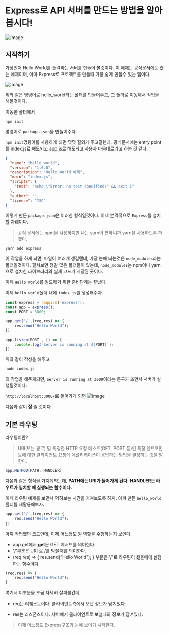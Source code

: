 # Express로 API 서버를 만드는 방법을 알아봅시다!

![image](https://user-images.githubusercontent.com/48292190/115871562-addff380-a47b-11eb-83c7-d623afbeda53.png)

## 시작하기
가장먼저 Hello World를 출력하는 서버를 만들어 볼것이다.
이 예제는 공식문서에도 있는 예제이며, 아마 Express로 프로젝트를 만들때 가장 쉽게 만들수 있는 앱이다.

![image](https://user-images.githubusercontent.com/48292190/115870060-b1727b00-a479-11eb-8d56-2ace2c61d540.png)

위와 같은 명령어로 hello_world라는 폴더를 만들어주고, 그 폴더로 이동해서 작업을 해볼것이다.

이동한 폴더에서 
```
npm init    
```
명령어로 `package.json`을 만들어주자.

`npm init`명령어를 사용하게 되면 몇몇 질의가 주고갈텐데,
공식문서에는 entry point를 index.js로 해도되고 app.js로 해도되고 사용자 마음대로라고 하는 것 같다.
```json
{
  "name": "hello_world",
  "version": "1.0.0",
  "description": "Hello World 예제",
  "main": "index.js",
  "scripts": {
    "test": "echo \"Error: no test specified\" && exit 1"
  },
  "author": "",
  "license": "ISC"
}
```
이렇게 만든 `package.json`은 이러한 형식일것이다.
이제 본격적으로 `Express`를 설치할 차례이다.

> 공식 문서에는 npm을 사용하지만 나는 yarn이 편하니까 yarn을 사용하도록 하겠다.

```
yarn add express
```
이 작업을 하게 되면, 파일이 여러개 생길텐데, 가장 눈에 띄는것은 
`node_modules`라는 폴더일것이다. 펼쳐보면 정말 많은 폴더들이 있는데, `node_modules`는 npm이나 yarn으로 설치한 라이브러리의 실제 코드가 저장된 곳이다.

이제 `Hello World`를 빌드하기 위한 준비단계는 끝났다. 

이제 `hello_world`폴더 내에 `index.js`를 생성해주자.

```javascript
const express = require('express');
const app = express();
const PORT = 3000;

app.get('/',(req,res) => {
    res.send("Hello World");
})

app.listen(PORT , () => {
    console.log(`Server is running at ${PORT}`);
})
```
위와 같이 작성을 해주고 
```
node index.js
```
의 작업을 해주게되면, `Server is running at 3000`이라는 문구가 뜨면서 서버가 실행될것이다.

`http://localhost:3000/`로 들어가게 되면 
![image](https://user-images.githubusercontent.com/48292190/115872443-c6044280-a47c-11eb-97c4-aa4f4a390e73.png)

다음과 같이 **잘** 뜰 것이다.

## 기본 라우팅 
라우팅이란? 
> URI(또는 경로) 및 특정한 HTTP 요청 메소드(GET, POST 등)인 특정 엔드포인트에 대한 클라이언트 요청에 애플리케이션이 응답하는 방법을 결정하는 것을 말한다.

```javascript
app.METHOD(PATH, HANDLER)
```
다음과 같은 형식을 가지게되는데, **PATH에는 URI가 들어가게 된다.**
**HANDLER는 라우트가 일치할 때 실행되는 함수이다.**

이제 라우팅 예제를 보면서 익혀보는 시간을 가져보도록 하자.
아까 만든 `hello_world`폴더를 재활용해보자.

```javascript
app.get('/',(req,res) => {
    res.send("Hello World");
})
```
아까 작업했던 코드인데, 이제 어느정도 뭔 역할을 수행하는지 보인다.

- app.get에서 **get**은 GET 메서드를 의미한다.
- '/'부분은 URI 로 /를 받을때를 의미한다.
- (req,res) => {
    res.send("Hello World");
} 부분은 '/'로 라우팅이 됬을때에 실행하는 함수이다.

```javascript
(req,res) => {
    res.send("Hello World");
}
```
여기서 이부분을 조금 자세히 살펴볼건데, 

- req는 리퀘스트이다. 클라이언트측에서 보낸 정보가 담겨있다.

- res는 리스폰스이다. 서버에서 클라이언트로 보낼때의 정보가 담겨있다.

> 이제 어느정도 Express구조가 눈에 보이기 시작한다.

